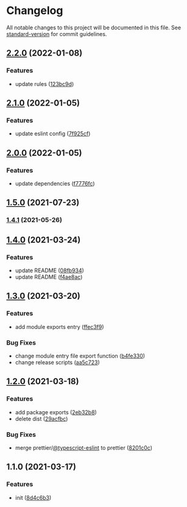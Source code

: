 # Changelog

All notable changes to this project will be documented in this file. See [standard-version](https://github.com/conventional-changelog/standard-version) for commit guidelines.

## [2.2.0](https://github.com/islizeqiang/code-fabric/compare/v2.1.0...v2.2.0) (2022-01-08)


### Features

* update rules ([123bc9d](https://github.com/islizeqiang/code-fabric/commit/123bc9d6ec86a0d789c55903be0323af7306fdb9))

## [2.1.0](https://github.com/islizeqiang/code-fabric/compare/v2.0.0...v2.1.0) (2022-01-05)


### Features

* update eslint config ([7f925cf](https://github.com/islizeqiang/code-fabric/commit/7f925cf6a47b6beeb7afe9d2ef54f7ee0b0098fb))

## [2.0.0](https://github.com/islizeqiang/code-fabric/compare/v1.5.0...v2.0.0) (2022-01-05)


### Features

* update dependencies ([f7776fc](https://github.com/islizeqiang/code-fabric/commit/f7776fc28b0cc69ebf54034c23045c6598a131ac))

## [1.5.0](https://github.com/islizeqiang/code-fabric/compare/v1.4.1...v1.5.0) (2021-07-23)

### [1.4.1](https://github.com/islizeqiang/code-fabric/compare/v1.4.0...v1.4.1) (2021-05-26)

## [1.4.0](https://github.com/islizeqiang/code-fabric/compare/v1.3.0...v1.4.0) (2021-03-24)


### Features

* update README ([08fb934](https://github.com/islizeqiang/code-fabric/commit/08fb934429a3ee23248dc84133a383416b65a11a))
* update README ([f4ae8ac](https://github.com/islizeqiang/code-fabric/commit/f4ae8acdbd0b9f93e67e7d4d93a76bb1a41cf7bc))

## [1.3.0](https://github.com/islizeqiang/code-fabric/compare/v1.2.0...v1.3.0) (2021-03-20)


### Features

* add module exports entry ([ffec3f9](https://github.com/islizeqiang/code-fabric/commit/ffec3f99af1937a122ac4e9bca0a594c525b8fb0))


### Bug Fixes

* change module entry file export function ([b4fe330](https://github.com/islizeqiang/code-fabric/commit/b4fe330cc1dfb5867079fc2f7a07e8008cd27e1c))
* change release scripts ([aa5c723](https://github.com/islizeqiang/code-fabric/commit/aa5c72354d98469fd5c8a806fb20bc2ed50f1694))

## [1.2.0](https://github.com/islizeqiang/code-fabric/compare/v1.1.0...v1.2.0) (2021-03-18)


### Features

* add package exports ([2eb32b8](https://github.com/islizeqiang/code-fabric/commit/2eb32b8c9c5e23b4706093132c6bb8e7c272127b))
* delete dist ([29acfbc](https://github.com/islizeqiang/code-fabric/commit/29acfbc315e8726f8556d0addfea1ccc0805d5b9))


### Bug Fixes

* merge prettier/[@typescript-eslint](https://github.com/typescript-eslint) to prettier ([8201c0c](https://github.com/islizeqiang/code-fabric/commit/8201c0cced6575ba6f6fa92b0c59c20e477b112e))

## 1.1.0 (2021-03-17)


### Features

* init ([8d4c6b3](https://github.com/islizeqiang/code-fabric/commit/8d4c6b32b029680aafc8a6d4d12a492f0bac640d))

